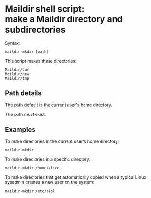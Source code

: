 # Maildir shell script:<br>make a Maildir directory and subdirectories

Syntax:

    maildir-mkdir [path]

This script makes these directories:

    Maildir/cur
    Maildir/new
    Maildir/tmp

## Path details

The path default is the current user's home directory.

The path must exist.

## Examples

To make directories in the current user's home directory:

    maildir-mkdir

To make directories in a specific directory:

    maildir-mkdir /home/alice

To make directories that get automatically copied when a
typical Linux sysadmin creates a new user on the system:

    maildir-mkdir /etc/skel
